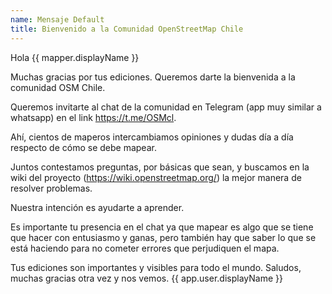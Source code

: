 ```yaml
---
name: Mensaje Default
title: Bienvenido a la Comunidad OpenStreetMap Chile
---
```


Hola {{ mapper.displayName }}

Muchas gracias por tus ediciones. Queremos darte la bienvenida a la comunidad OSM Chile.

Queremos invitarte al chat de la comunidad en Telegram (app muy similar a whatsapp) en el link https://t.me/OSMcl. 

Ahí, cientos de maperos intercambiamos opiniones y dudas día a día respecto de cómo se debe mapear. 

Juntos contestamos preguntas, por básicas que sean, y buscamos en la wiki del proyecto (https://wiki.openstreetmap.org/) la mejor manera de resolver problemas.

Nuestra intención es ayudarte a aprender.

Es importante tu presencia en el chat ya que mapear es algo que se tiene que hacer con entusiasmo y ganas, pero también hay que saber lo que se está haciendo para no cometer errores que perjudiquen el mapa.

Tus ediciones son importantes y visibles para todo el mundo. 
Saludos, muchas gracias otra vez y nos vemos.
{{ app.user.displayName }}